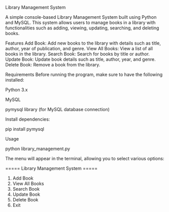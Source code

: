Library Management System

A simple console-based Library Management System built using Python and MySQL. This system allows users to manage books in a library with functionalities such as adding, viewing, updating, searching, and deleting books.

Features
Add Book: Add new books to the library with details such as title, author, year of publication, and genre.
View All Books: View a list of all books in the library.
Search Book: Search for books by title or author.
Update Book: Update book details such as title, author, year, and genre.
Delete Book: Remove a book from the library.

Requirements
Before running the program, make sure to have the following installed:

Python 3.x

MySQL 

pymysql library (for MySQL database connection)


Install dependencies:

pip install pymysql


Usage

python library_management.py

The menu will appear in the terminal, allowing you to select various options:

===== Library Management System =====
1. Add Book
2. View All Books
3. Search Book
4. Update Book
5. Delete Book
6. Exit



